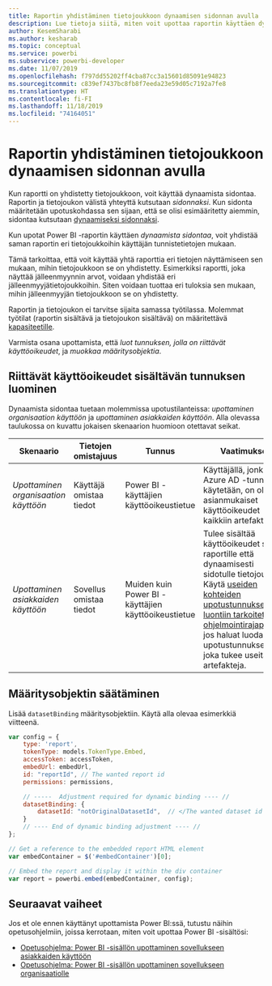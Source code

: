 ```yaml
---
title: Raportin yhdistäminen tietojoukkoon dynaamisen sidonnan avulla
description: Lue tietoja siitä, miten voit upottaa raportin käyttäen dynaamista sidontaa.
author: KesemSharabi
ms.author: kesharab
ms.topic: conceptual
ms.service: powerbi
ms.subservice: powerbi-developer
ms.date: 11/07/2019
ms.openlocfilehash: f797dd55202ff4cba87cc3a15601d85091e94823
ms.sourcegitcommit: c839ef7437bc8fb8f7eeda23e59d05c7192a7fe8
ms.translationtype: HT
ms.contentlocale: fi-FI
ms.lasthandoff: 11/18/2019
ms.locfileid: "74164051"
---
```

# <a name="connect-a-report-to-a-dataset-using-dynamic-binding"></a>Raportin yhdistäminen tietojoukkoon dynaamisen sidonnan avulla 

Kun raportti on yhdistetty tietojoukkoon, voit käyttää dynaamista sidontaa. Raportin ja tietojoukon välistä yhteyttä kutsutaan *sidonnaksi*. Kun sidonta määritetään upotuskohdassa sen sijaan, että se olisi esimääritetty aiemmin, sidontaa kutsutaan [dynaamiseksi sidonnaksi](https://nam06.safelinks.protection.outlook.com/?url=https%3A%2F%2Fen.wikipedia.org%2Fwiki%2FLate_binding&data=02%7C01%7CKesem.Sharabi%40microsoft.com%7C5d5b0d2d62cf4818f0c108d7635b151e%7C72f988bf86f141af91ab2d7cd011db47%7C1%7C0%7C637087115150775585&sdata=AbEtdJvgy4ivi4v4ziuui%2Bw2ibTQQXBQNYRKbXn5scA%3D&reserved=0).
 
Kun upotat Power BI -raportin käyttäen *dynaamista sidontaa*, voit yhdistää saman raportin eri tietojoukkoihin käyttäjän tunnistetietojen mukaan.
 
Tämä tarkoittaa, että voit käyttää yhtä raporttia eri tietojen näyttämiseen sen mukaan, mihin tietojoukkoon se on yhdistetty. Esimerkiksi raportti, joka näyttää jälleenmyynnin arvot, voidaan yhdistää eri jälleenmyyjätietojoukkoihin. Siten voidaan tuottaa eri tuloksia sen mukaan, mihin jälleenmyyjän tietojoukkoon se on yhdistetty.
 
Raportin ja tietojoukon ei tarvitse sijaita samassa työtilassa. Molemmat työtilat (raportin sisältävä ja tietojoukon sisältävä) on määritettävä [kapasiteetille](azure-pbie-create-capacity.md).

Varmista osana upottamista, että *luot tunnuksen, jolla on riittävät käyttöoikeudet*, ja *muokkaa määritysobjektia*.


## <a name="generating-a-token-with-sufficient-permissions"></a>Riittävät käyttöoikeudet sisältävän tunnuksen luominen

Dynaamista sidontaa tuetaan molemmissa upotustilanteissa: *upottaminen organisaation käyttöön* ja *upottaminen asiakkaiden käyttöön*. Alla olevassa taulukossa on kuvattu jokaisen skenaarion huomioon otettavat seikat.


|Skenaario  |Tietojen omistajuus  |Tunnus  |Vaatimukset  |
|---------|---------|---------|---------|
|*Upottaminen organisaation käyttöön*    |Käyttäjä omistaa tiedot         |Power BI -käyttäjien käyttöoikeustietue         |Käyttäjällä, jonka Azure AD -tunnusta käytetään, on oltava asianmukaiset käyttöoikeudet kaikkiin artefakteihin.         |
|*Upottaminen asiakkaiden käyttöön*     |Sovellus omistaa tiedot         |Muiden kuin Power BI -käyttäjien käyttöoikeustietue         |Tulee sisältää käyttöoikeudet sekä raportille että dynaamisesti sidotulle tietojoukolle. Käytä [useiden kohteiden upotustunnuksen luontiin tarkoitettua ohjelmointirajapintaa,](embed-sample-for-customers.md#multiEmbedToken), jos haluat luoda upotustunnuksen, joka tukee useita artefakteja.         |

## <a name="adjusting-the-config-object"></a>Määritysobjektin säätäminen
Lisää `datasetBinding` määritysobjektiin. Käytä alla olevaa esimerkkiä viitteenä.

```javascript
var config = {
    type: 'report',
    tokenType: models.TokenType.Embed,
    accessToken: accessToken,
    embedUrl: embedUrl,
    id: "reportId", // The wanted report id
    permissions: permissions,

    // -----  Adjustment required for dynamic binding ---- //
    datasetBinding: {
        datasetId: "notOriginalDatasetId",  // </The wanted dataset id
    }
    // ---- End of dynamic binding adjustment ---- //
};

// Get a reference to the embedded report HTML element
var embedContainer = $('#embedContainer')[0];

// Embed the report and display it within the div container
var report = powerbi.embed(embedContainer, config);
```

## <a name="next-steps"></a>Seuraavat vaiheet

Jos et ole ennen käyttänyt upottamista Power BI:ssä, tutustu näihin opetusohjelmiin, joissa kerrotaan, miten voit upottaa Power BI -sisältösi:
* [Opetusohjelma: Power BI -sisällön upottaminen sovellukseen asiakkaiden käyttöön](embed-sample-for-customers.md)
* [Opetusohjelma: Power BI -sisällön upottaminen sovellukseen organisaatiolle](embed-sample-for-your-organization.md)